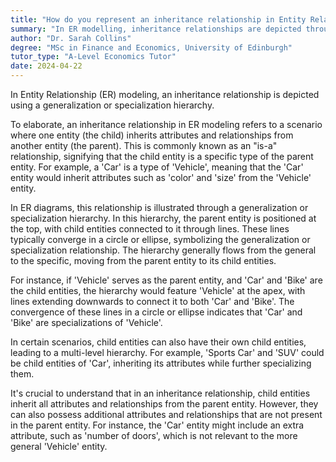 ```yaml
---
title: "How do you represent an inheritance relationship in Entity Relationship modelling?"
summary: "In ER modelling, inheritance relationships are depicted through a generalisation or specialisation hierarchy, illustrating how entities relate and derive characteristics from one another."
author: "Dr. Sarah Collins"
degree: "MSc in Finance and Economics, University of Edinburgh"
tutor_type: "A-Level Economics Tutor"
date: 2024-04-22
---
```


In Entity Relationship (ER) modeling, an inheritance relationship is depicted using a generalization or specialization hierarchy.

To elaborate, an inheritance relationship in ER modeling refers to a scenario where one entity (the child) inherits attributes and relationships from another entity (the parent). This is commonly known as an "is-a" relationship, signifying that the child entity is a specific type of the parent entity. For example, a 'Car' is a type of 'Vehicle', meaning that the 'Car' entity would inherit attributes such as 'color' and 'size' from the 'Vehicle' entity.

In ER diagrams, this relationship is illustrated through a generalization or specialization hierarchy. In this hierarchy, the parent entity is positioned at the top, with child entities connected to it through lines. These lines typically converge in a circle or ellipse, symbolizing the generalization or specialization relationship. The hierarchy generally flows from the general to the specific, moving from the parent entity to its child entities.

For instance, if 'Vehicle' serves as the parent entity, and 'Car' and 'Bike' are the child entities, the hierarchy would feature 'Vehicle' at the apex, with lines extending downwards to connect it to both 'Car' and 'Bike'. The convergence of these lines in a circle or ellipse indicates that 'Car' and 'Bike' are specializations of 'Vehicle'.

In certain scenarios, child entities can also have their own child entities, leading to a multi-level hierarchy. For example, 'Sports Car' and 'SUV' could be child entities of 'Car', inheriting its attributes while further specializing them.

It's crucial to understand that in an inheritance relationship, child entities inherit all attributes and relationships from the parent entity. However, they can also possess additional attributes and relationships that are not present in the parent entity. For instance, the 'Car' entity might include an extra attribute, such as 'number of doors', which is not relevant to the more general 'Vehicle' entity.
    